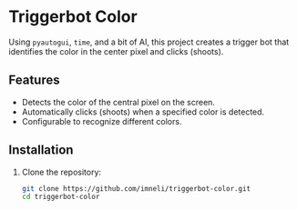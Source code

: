 # Triggerbot Color

Using `pyautogui`, `time`, and a bit of AI, this project creates a trigger bot that identifies the color in the center pixel and clicks (shoots).

## Features

- Detects the color of the central pixel on the screen.
- Automatically clicks (shoots) when a specified color is detected.
- Configurable to recognize different colors.

## Installation

1. Clone the repository:
   ```sh
   git clone https://github.com/imneli/triggerbot-color.git
   cd triggerbot-color
